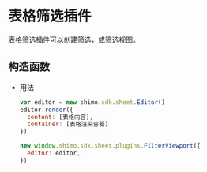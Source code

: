 # 表格筛选插件

表格筛选插件可以创建筛选，或筛选视图。

## 构造函数

* 用法

  ```js
  var editor = new shimo.sdk.sheet.Editor()
  editor.render({
    content: [表格内容],
    container: [表格渲染容器]
  })

  new window.shimo.sdk.sheet.plugins.FilterViewport({
    editor: editor,
  })

  ```
